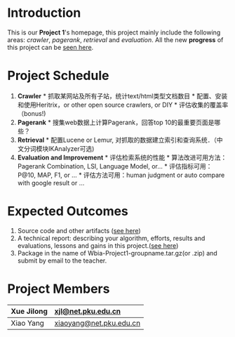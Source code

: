 # Introduction #
This is our **Project 1**'s homepage, this project mainly include the following areas:
_crawler_, _pagerank_, _retrieval_ and _evaluation_. All the new **progress** of this project can be [seen here](http://code.google.com/p/wbia-course-project/w/list).

# Project Schedule #
  1. **Crawler**
    * 抓取某网站及所有子站，统计text/html类型文档数目
    * 配置、安装和使用Heritrix，or other open source crawlers, or DIY
    * 评估收集的覆盖率（bonus!)
  1. **Pagerank**
    * 搜集web数据上计算Pagerank，回答top 10的最重要页面是哪些？
  1. **Retrieval**
    * 配置Lucene or Lemur, 对抓取的数据建立索引和查询系统．（中文分词模块IKAnalyzer可选)
  1. **Evaluation and Improvement**
    * 评估检索系统的性能
    * 算法改进可用方法：Pagerank Combination, LSI, Language Model, or…
    * 评估指标可用：P@10, MAP, F1, or …
    * 评估方法可用：human judgment or auto compare with google result or …

# Expected Outcomes #
  1. Source code and other artifacts ([see here](http://code.google.com/p/wbia-course-project/source/browse/))
  1. A technical report: describing your algorithm, efforts, results and evaluations, lessons and gains in this project.([see here](http://code.google.com/p/wbia-course-project/downloads/list))
  1. Package in the name of Wbia-Project1-groupname.tar.gz(or .zip) and submit by email to the teacher.


# Project Members #
| Xue Jilong | xjl@net.pku.edu.cn|
|:-----------|:------------------|
| Xiao Yang  | xiaoyang@net.pku.edu.cn |